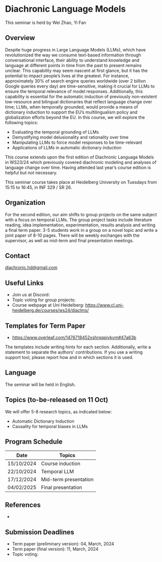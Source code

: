 # Diachronic Language Models 

This seminar is held by Wei Zhao, Yi Fan

## Overview

Despite huge progress in Large Language Models (LLMs), which have revolutionized the way we consume text-based information through conversational interface, their ability to understand knowledge and language at different points in time from the past to present remains unclear. This capability may seem nascent at first glance, but it has the potential to impact people’s lives at the greatest. For instance, approximately 30% of search engine queries worldwide (over 2 billion Google queries every day) are time-sensitive, making it crucial for LLMs to ensure the temporal relevance of model responses. Additionally, this capability is essential for the automatic induction of previously non-existent low-resource and bilingual dictionaries that reflect language change over time; LLMs, when temporally grounded, would provide a means of dictionary induction to support the EU’s multilingualism policy and globalization efforts beyond the EU. In this course, we will explore the following topics:
- Evaluating the temporal grounding of LLMs
- Demystifying model delusionality and rationality over time
- Manipulating LLMs to force model responses to be time-relevant
- Applications of LLMs in automatic dictionary induction

This course extends upon the first edition of Diachronic Language Models in WS23/24 which previously covered diachronic modeling and analyses of language change over time. Having attended last year’s course edition is helpful but not necessary.

This seminar course takes place at Heidelberg University on Tuesdays from 15:15 to 16:45, in INF 329 / SR 26.

## Organization

For the second edition, our aim shifts to group projects on the same subject with a focus on temporal LLMs. The group project tasks include literature reading, idea implementation, experimentation, results analysis and writing a final term paper. 3-5 students work in a group on a novel topic and write a joint paper of 8-10 pages. There will be weekly exchanges with the supervisor, as well as mid-term and final presentation meetings. 

## Contact 
diachronic.hd@gmail.com

## Useful Links
- Join us at Discord: 
- Topic voting for group projects: 
- Course webpage at Uni Heidelberg: https://www.cl.uni-heidelberg.de/courses/ws24/diaclms/ 

## Templates for Term Paper
- https://www.overleaf.com/1476718452xshrqqpjvkvm#47a63b

The templates include writing hints for each section. Additionally, write a statement to separate the authors' contributions. If you use a writing support tool, please report how and in which sections it is used.

## Language
The seminar will be held in English.

## Topics (to-be-released on 11 Oct)
We will offer 5-8 research topics, as indicated below:
- Automatic Dictionary Induction
- Causality for temporal biases in LLMs

## Program Schedule

| Date       | Topics                            |   
|------------|-----------------------------------|
| 15/10/2024 | Course induction |    
| 22/10/2024 | Temporal LLM        | 
| 17/12/2024 | Mid-term presentation        | 
| 04/02/2025 | Final presentation        | 

## References 
- 
## Submission Deadlines
- Term paper (preliminary version): 04, March, 2024
- Term paper (final version): 11, March, 2024
- Topic voting: 
